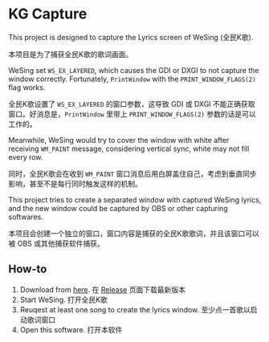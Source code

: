 # KG Capture

This project is designed to capture the Lyrics screen of WeSing (全民K歌).

本项目是为了捕获全民K歌的歌词画面。

WeSing set `WS_EX_LAYERED`, which causes the GDI or DXGI to not capture the window correctly.
Fortunately, `PrintWindow` with the `PRINT_WINDOW_FLAGS(2)` flag works.

全民K歌设置了 `WS_EX_LAYERED` 的窗口参数，这导致 GDI 或 DXGI 不能正确获取窗口。好消息是，`PrintWindow` 里带上 `PRINT_WINDOW_FLAGS(2)` 参数的话是可以工作的。

Meanwhile, WeSing would try to cover the window with white after receiving `WM_PAINT` message, considering vertical sync, white may not fill every row.

同时，全民K歌会在收到 `WM_PAINT` 窗口消息后用白屏盖住自己，考虑到垂直同步影响，甚至不是每行同时触发这样的机制。

This project tries to create a separated window with captured WeSing lyrics, and the new window could be captured by OBS or other capturing softwares.

本项目会创建一个独立的窗口，窗口内容是捕获的全民K歌歌词，并且该窗口可以被 OBS 或其他捕获软件捕获。

## How-to

1. Download from [here](https://github.com/dsh0416/kg-capture/releases). 在 [Release](https://github.com/dsh0416/kg-capture/releases) 页面下载最新版本
1. Start WeSing. 打开全民K歌
1. Reuqest at least one song to create the lyrics window. 至少点一首歌以启动歌词窗口
1. Open this software. 打开本软件
